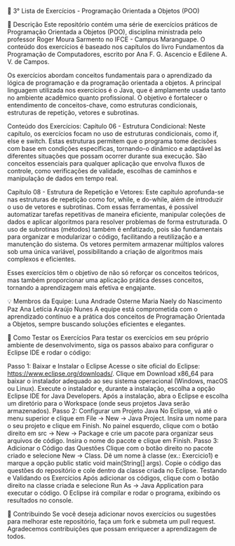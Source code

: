 📌 3° Lista de Exercícios - Programação Orientada a Objetos (POO)

📖 Descrição
Este repositório contém uma série de exercícios práticos de Programação Orientada a Objetos (POO), disciplina ministrada pelo professor Roger Moura Sarmento no IFCE - Campus Maranguape. O conteúdo dos exercícios é baseado nos capítulos do livro Fundamentos da Programação de Computadores, escrito por Ana F. G. Ascencio e Edilene A. V. de Campos.

Os exercícios abordam conceitos fundamentais para o aprendizado da lógica de programação e da programação orientada a objetos. A principal linguagem utilizada nos exercícios é o Java, que é amplamente usada tanto no ambiente acadêmico quanto profissional. O objetivo é fortalecer o entendimento de conceitos-chave, como estruturas condicionais, estruturas de repetição, vetores e subrotinas.

Conteúdo dos Exercícios:
Capítulo 06 - Estrutura Condicional: Neste capítulo, os exercícios focam no uso de estruturas condicionais, como if, else e switch. Estas estruturas permitem que o programa tome decisões com base em condições específicas, tornando-o dinâmico e adaptável às diferentes situações que possam ocorrer durante sua execução. São conceitos essenciais para qualquer aplicação que envolva fluxos de controle, como verificações de validade, escolhas de caminhos e manipulação de dados em tempo real.

Capítulo 08 - Estrutura de Repetição e Vetores: Este capítulo aprofunda-se nas estruturas de repetição como for, while, e do-while, além de introduzir o uso de vetores e subrotinas. Com essas ferramentas, é possível automatizar tarefas repetitivas de maneira eficiente, manipular coleções de dados e aplicar algoritmos para resolver problemas de forma estruturada. O uso de subrotinas (métodos) também é enfatizado, pois são fundamentais para organizar e modularizar o código, facilitando a reutilização e a manutenção do sistema. Os vetores permitem armazenar múltiplos valores sob uma única variável, possibilitando a criação de algoritmos mais complexos e eficientes.

Esses exercícios têm o objetivo de não só reforçar os conceitos teóricos, mas também proporcionar uma aplicação prática desses conceitos, tornando a aprendizagem mais efetiva e engajante.

💡 Membros da Equipe:
Luna Andrade Osterne
Maria Naely do Nascimento Paz
Ana Letícia Araújo Nunes
A equipe está comprometida com o aprendizado contínuo e a prática dos conceitos de Programação Orientada a Objetos, sempre buscando soluções eficientes e elegantes.

👾 Como Testar os Exercícios
Para testar os exercícios em seu próprio ambiente de desenvolvimento, siga os passos abaixo para configurar o Eclipse IDE e rodar o código:

Passo 1: Baixar e Instalar o Eclipse
Acesse o site oficial do Eclipse: https://www.eclipse.org/downloads/.
Clique em Download x86_64 para baixar o instalador adequado ao seu sistema operacional (Windows, macOS ou Linux).
Execute o instalador e, durante a instalação, escolha a opção Eclipse IDE for Java Developers.
Após a instalação, abra o Eclipse e escolha um diretório para o Workspace (onde seus projetos Java serão armazenados).
Passo 2: Configurar um Projeto Java
No Eclipse, vá até o menu superior e clique em File -> New -> Java Project.
Insira um nome para o seu projeto e clique em Finish.
No painel esquerdo, clique com o botão direito em src -> New -> Package e crie um pacote para organizar seus arquivos de código.
Insira o nome do pacote e clique em Finish.
Passo 3: Adicionar o Código das Questões
Clique com o botão direito no pacote criado e selecione New -> Class.
Dê um nome à classe (ex.: Exercicio1) e marque a opção public static void main(String[] args).
Copie o código das questões do repositório e cole dentro da classe criada no Eclipse.
Testando e Validando os Exercícios
Após adicionar os códigos, clique com o botão direito na classe criada e selecione Run As -> Java Application para executar o código. O Eclipse irá compilar e rodar o programa, exibindo os resultados no console.

🔗 Contribuindo
Se você deseja adicionar novos exercícios ou sugestões para melhorar este repositório, faça um fork e submeta um pull request. Agradecemos contribuições que possam enriquecer a aprendizagem de todos.
